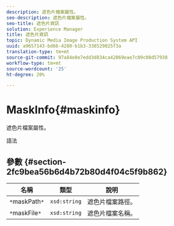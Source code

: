 ```yaml
---
description: 遮色片檔案屬性。
seo-description: 遮色片檔案屬性。
seo-title: 遮色片資訊
solution: Experience Manager
title: 遮色片資訊
topic: Dynamic Media Image Production System API
uuid: a9657143-bd66-4280-b1b3-338529025f3a
translation-type: tm+mt
source-git-commit: 97a84e8e7edd3d834ca42069eae7c09c00d57938
workflow-type: tm+mt
source-wordcount: '25'
ht-degree: 20%

---
```



# MaskInfo{#maskinfo}

遮色片檔案屬性。

語法

## 參數 {#section-2fc9bea56b6d4b72b80d4f04c5f9b862}

| 名稱 | 類型 | 說明 |
|---|---|---|
| `*`maskPath`*` | `xsd:string` | 遮色片檔案路徑。 |
| `*`maskFile`*` | `xsd:string` | 遮色片檔案名稱。 |

